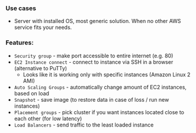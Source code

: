 ### Use cases
* Server with installed OS, most generic solution. When no other AWS service fits your needs.

### Features:
* `Security group` - make port accessible to entire internet (e.g. 80)
* `EC2 Instance connect` - connect to instance via SSH in a browser (alternative to PuTTy)
    * Looks like it is working only with specific instances (Amazon Linux 2 AMI)
* `Auto Scaling Groups` - automatically change amount of EC2 instances, based on load
* `Snapshot` - save image (to restore data in case of loss / run new instances)
* `Placement groups` - pick cluster if you want instances located close to each other (for low latency)
* `Load Balancers` - send traffic to the least loaded instance

